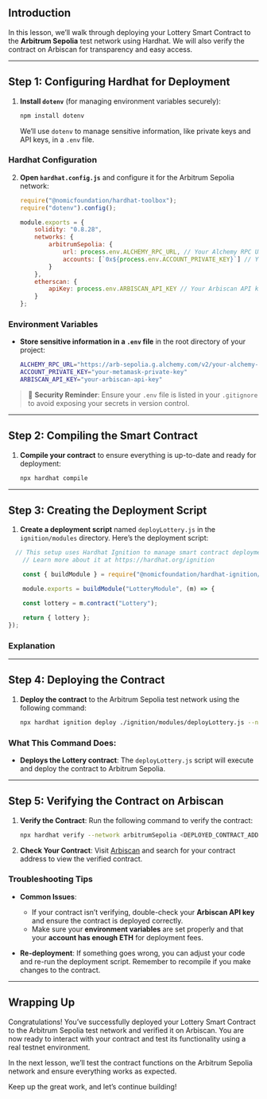 ## Introduction

In this lesson, we’ll walk through deploying your Lottery Smart Contract to the **Arbitrum Sepolia** test network using Hardhat. We will also verify the contract on Arbiscan for transparency and easy access.

---

## Step 1: Configuring Hardhat for Deployment
1. **Install `dotenv`** (for managing environment variables securely):

   ```bash
   npm install dotenv
   ```

   We’ll use `dotenv` to manage sensitive information, like private keys and API keys, in a `.env` file.

### Hardhat Configuration
2. **Open `hardhat.config.js`** and configure it for the Arbitrum Sepolia network:
   ```javascript
   require("@nomicfoundation/hardhat-toolbox");
   require("dotenv").config();

   module.exports = {
       solidity: "0.8.28",
       networks: {
           arbitrumSepolia: {
               url: process.env.ALCHEMY_RPC_URL, // Your Alchemy RPC URL for Arbitrum Sepolia
               accounts: [`0x${process.env.ACCOUNT_PRIVATE_KEY}`] // Your account private key
           }
       },
       etherscan: {
           apiKey: process.env.ARBISCAN_API_KEY // Your Arbiscan API key
       }
   };
   ```

### Environment Variables
- **Store sensitive information in a `.env` file** in the root directory of your project:
  ```bash
  ALCHEMY_RPC_URL="https://arb-sepolia.g.alchemy.com/v2/your-alchemy-key"
  ACCOUNT_PRIVATE_KEY="your-metamask-private-key"
  ARBISCAN_API_KEY="your-arbiscan-api-key"
  ```

> 🛑 **Security Reminder**: Ensure your `.env` file is listed in your `.gitignore` to avoid exposing your secrets in version control.

---

## Step 2: Compiling the Smart Contract

1. **Compile your contract** to ensure everything is up-to-date and ready for deployment:
   ```bash
   npx hardhat compile
   ```

---

## Step 3: Creating the Deployment Script

1. **Create a deployment script** named `deployLottery.js` in the `ignition/modules` directory. Here’s the deployment script:
```javascript
  // This setup uses Hardhat Ignition to manage smart contract deployments.
    // Learn more about it at https://hardhat.org/ignition

    const { buildModule } = require("@nomicfoundation/hardhat-ignition/modules");

    module.exports = buildModule("LotteryModule", (m) => {

    const lottery = m.contract("Lottery");

    return { lottery };
});
```

### Explanation

---

## Step 4: Deploying the Contract

1. **Deploy the contract** to the Arbitrum Sepolia test network using the following command:
   ```bash
   npx hardhat ignition deploy ./ignition/modules/deployLottery.js --network arbitrumSepolia
   ```

### What This Command Does:
- **Deploys the Lottery contract**: The `deployLottery.js` script will execute and deploy the contract to Arbitrum Sepolia.

---

## Step 5: Verifying the Contract on Arbiscan

1. **Verify the Contract**: Run the following command to verify the contract:
   ```bash
   npx hardhat verify --network arbitrumSepolia <DEPLOYED_CONTRACT_ADDRESS>
   ```

2. **Check Your Contract**: Visit [Arbiscan](https://sepolia.arbiscan.io/) and search for your contract address to view the verified contract.

### Troubleshooting Tips
- **Common Issues**:
  - If your contract isn’t verifying, double-check your **Arbiscan API key** and ensure the contract is deployed correctly.
  - Make sure your **environment variables** are set properly and that your **account has enough ETH** for deployment fees.

- **Re-deployment**: If something goes wrong, you can adjust your code and re-run the deployment script. Remember to recompile if you make changes to the contract.

---

## Wrapping Up

Congratulations! You’ve successfully deployed your Lottery Smart Contract to the Arbitrum Sepolia test network and verified it on Arbiscan. You are now ready to interact with your contract and test its functionality using a real testnet environment.

In the next lesson, we’ll test the contract functions on the Arbitrum Sepolia network and ensure everything works as expected.

Keep up the great work, and let’s continue building!

